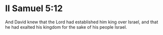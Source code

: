 # II Samuel 5:12

And David knew that the Lord had established him king over Israel, and that he had exalted his kingdom for the sake of his people Israel.
